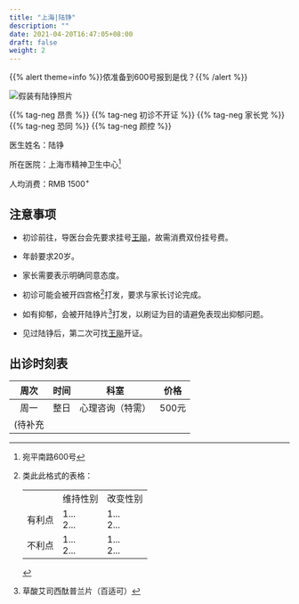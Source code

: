 ```yaml
---
title: "上海|陆铮"
description: ""
date: 2021-04-20T16:47:05+08:00
draft: false
weight: 2
---
```



{{% alert theme=info %}}侬准备到600号报到是伐？{{% /alert %}}

![假装有陆铮照片](images/doctor/lu-zheng.jpg)

{{% tag-neg 昂贵 %}} {{% tag-neg 初诊不开证 %}}
{{% tag-neg 家长党 %}} {{% tag-neg 恐同 %}} {{% tag-neg 颜控 %}}


医生姓名：陆铮

所在医院：上海市精神卫生中心[^1]

人均消费：RMB 1500<sup>+</sup>

## 注意事项

- 初诊前往，导医台会先要求挂号<a href="../wang-biao/">王飚</a>，故需消费双份挂号费。

- 年龄要求20岁。

- 家长需要表示明确同意态度。

- 初诊可能会被开四宫格[^2]打发，要求与家长讨论完成。

- 如有抑郁，会被开陆铮片[^3]打发，以刷证为目的请避免表现出抑郁问题。

- 见过陆铮后，第二次可找<a href="../wang-biao/">王飚</a>开证。

## 出诊时刻表

| 周次 | 时间 | 科室 | 价格 |
| :---: | :---: | :---: | :---: |
| 周一 | 整日 | 心理咨询（特需） | 500元 |
| (待补充| | |

[^1]: 宛平南路600号

[^2]:类此此格式的表格： <table><tr>&nbsp;<td></td><td>维持性别</td><td>改变性别</td></tr><tr><td>有利点</td><td>1...<br>2...</td><td>1...<br>2...</td></tr><tr><td>不利点</td><td>1...<br>2...</td><td>1...<br>2...</td></tr></table>

[^3]: 草酸艾司西酞普兰片（百适可）
